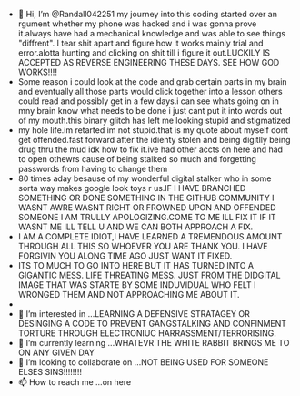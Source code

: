 - 👋 Hi, I’m @Randall042251 my journey into this coding started over an rgument whether my phone was hacked and i was gonna prove it.always have had a mechanical knowledge and was able to see things "diffrent". I tear shit apart and figure how it works.mainly trial and error.alotta hunting and clicking on shit till i figure it out.LUCKILY IS ACCEPTED AS REVERSE ENGINEERING THESE DAYS. SEE HOW GOD WORKS!!!!
- Some reason i could look at the code and grab certain parts in my brain and eventually all those parts would click together into a lesson others could read and possibly get in a few days.i can see whats going on in mny brain know what needs to be done i just cant put it into words out of my mouth.this binary glitch has left me looking stupid and stigmatized
- my hole life.im retarted im not stupid.that is my quote about myself dont get offended.fast forward after the idienty stolen and being digitlly being drug thru the mud idk how to fix it.ive had other accts on here and had to open othewrs cause of being stalked so much and forgetting passwords from having to change them
- 80 times aday besause of my wonderful digital stalker who in some sorta way makes google look toys r us.IF I HAVE BRANCHED SOMETHING OR DONE SOMETHING IN THE GITHUB COMMUNITY I WASNT AWRE WASNT RIGHT OR FROWNED UPON AND OFFENDED SOMEONE I AM TRULLY APOLOGIZING.COME TO ME ILL FIX IT IF IT WASNT ME ILL TELL U AND WE CAN BOTH APPROACH A FIX.
- I AM A COMPLETE IDIOT,I HAVE LEARNED A TREMENDOUS AMOUNT THROUGH ALL THIS SO WHOEVER YOU ARE THANK YOU. I HAVE FORGIVIN YOU ALONG TIME AGO JUST WANT IT FIXED.
- ITS TO MUCH TO GO INTO HERE BUT IT HAS TURNED INTO A GIGANTIC MESS. LIFE THREATING MESS. JUST FROM THE DIDGITAL IMAGE THAT WAS STARTE BY SOME INDUVIDUAL WHO FELT I WRONGED THEM AND NOT APPROACHING ME ABOUT IT. 
-
-  👀 I’m interested in ...LEARNING A DEFENSIVE STRATAGEY OR DESINGING A CODE TO PREVENT GANGSTALKING AND CONFINMENT TORTURE THROUGH ELECTRONIUC HARRASSMENT/TERRORISING.
- 🌱 I’m currently learning ...WHATEVR THE WHITE RABBIT BRINGS ME TO ON ANY GIVEN DAY
- 💞️ I’m looking to collaborate on ...NOT BEING USED FOR SOMEONE ELSES SINS!!!!!!!!
- 📫 How to reach me ...on here

<!---
Randall042251/Randall042251 is a ✨ special ✨ repository because its `README.md` (this file) appears on your GitHub profile.
You can click the Preview link to take a look at your changes.
--->

